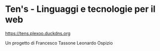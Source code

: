# Ten's - Linguaggi e tecnologie per il web 

https://tens.plexoo.duckdns.org

Un progetto di 
    Francesco Tassone
    Leonardo Ospizio
